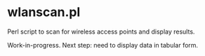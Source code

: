 # wlanscan.pl
Perl script to scan for wireless access points and display results.

Work-in-progress. Next step: need to display data in tabular form.
